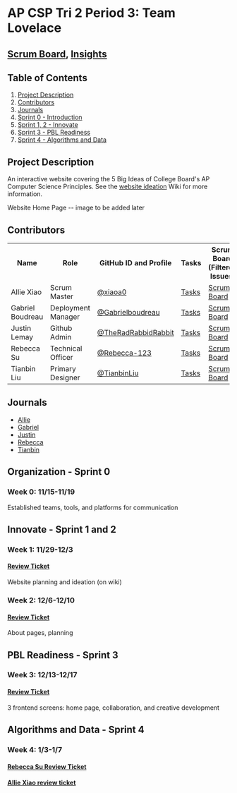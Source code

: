 # AP CSP Tri 2 Period 3: Team Lovelace
## [Scrum Board](https://github.com/TheRadRabbidRabbit/Team-Lovelace/projects/1), [Insights](https://github.com/TheRadRabbidRabbit/Team-Lovelace/graphs/contributors)

## Table of Contents
1. [Project Description](https://github.com/TheRadRabbidRabbit/Team-Lovelace#project-description)
2. [Contributors](https://github.com/TheRadRabbidRabbit/Team-Lovelace#contributors)
3. [Journals](https://github.com/TheRadRabbidRabbit/Team-Lovelace#journals)
4. [Sprint 0 - Introduction](https://github.com/TheRadRabbidRabbit/Team-Lovelace#organization---sprint-0)
5. [Sprint 1, 2 - Innovate](https://github.com/TheRadRabbidRabbit/Team-Lovelace#innovate---sprint-1-and-2)
6. [Sprint 3 - PBL Readiness](https://github.com/TheRadRabbidRabbit/Team-Lovelace#pbl-readiness---sprint-3)
7. [Sprint 4 - Algorithms and Data](https://github.com/TheRadRabbidRabbit/Team-Lovelace#algorithms-and-data---sprint-4)

## Project Description

An interactive website covering the 5 Big Ideas of College Board's AP Computer Science Principles.
See the [website ideation](https://github.com/TheRadRabbidRabbit/Team-Lovelace/wiki/Website-Ideation#purpose) Wiki for more information.

Website Home Page -- image to be added later

## Contributors
<table>
   <tr>
    <th> Name        </th>
    <th> Role       </th>
    <th> GitHub ID and Profile                  </th>
    <th> Tasks                                              </th>
    <th> Scrum Board (Filtered Issues)                          </th>
    <th> <a href="https://github.com/TheRadRabbidRabbit/Team-Lovelace/commits?author=xiaoa0">Commits</a></th>
   </tr>
   <tr>
    <td> Allie Xiao  </td>
    <td> Scrum Master </td>
    <td> <a href="https://github.com/xiaoa0">@xiaoa0</a></td>
    <td> <a href="https://github.com/TheRadRabbidRabbit/Team-Lovelace/issues/assigned/xiaoa0">Tasks</a></td>
    <td> <a href="https://github.com/TheRadRabbidRabbit/Team-Lovelace/projects/1?card_filter_query=assignee%3Axiaoa0">Scrum Board</a></td>
    <td> <a href="https://github.com/TheRadRabbidRabbit/Team-Lovelace/commits?author=Gabrielboudreau">@Commits</a></td>
  </tr>
   <tr>
    <td> Gabriel Boudreau  </td>
    <td> Deployment Manager </td>
    <td> <a href="https://github.com/Gabrielboudreau">@Gabrielboudreau</a></td>
    <td> <a href="https://github.com/TheRadRabbidRabbit/Team-Lovelace/issues/assigned/Gabrielboudreau">Tasks</a></td>
    <td> <a href="https://github.com/TheRadRabbidRabbit/Team-Lovelace/projects/1?card_filter_query=assignee:Gabrielboudreau">Scrum Board</a></td>
    <td> <a href="https://github.com/TheRadRabbidRabbit/Team-Lovelace/commits?author=Gabrielboudreau">Commits</a></td>
  </tr>
  <tr>
    <td> Justin Lemay  </td>
    <td> Github Admin </td>
    <td> <a href="https://github.com/TheRadRabbidRabbit">@TheRadRabbidRabbit</a></td>
    <td> <a href="https://github.com/TheRadRabbidRabbit/Team-Lovelace/issues/assigned/TheRadRabbidRabbit">Tasks</a></td>
    <td> <a href="https://github.com/TheRadRabbidRabbit/Team-Lovelace/projects/1?card_filter_query=assignee:TheRadRabbidRabbit0">Scrum Board</a></td>
    <td> <a href="https://github.com/TheRadRabbidRabbit/Team-Lovelace/commits?author=TheRadRabbidRabbit">Commits</a></td>
  </tr>
  <tr>
    <td> Rebecca Su  </td>
    <td> Technical Officer </td>
    <td> <a href="https://github.com/Rebecca-123">@Rebecca-123</a></td>
    <td> <a href="https://github.com/TheRadRabbidRabbit/Team-Lovelace/issues/assigned/Rebecca-123">Tasks</a></td>
    <td> <a href="https://github.com/TheRadRabbidRabbit/Team-Lovelace/projects/1?card_filter_query=assignee:Rebecca-123">Scrum Board</a></td>
    <td> <a href="https://github.com/TheRadRabbidRabbit/Team-Lovelace/commits?author=Rebecca-123">Commits</a></td>
  </tr>
  <tr>
    <td> Tianbin Liu </td>
    <td> Primary Designer </td>
    <td> <a href="https://github.com/TianbinLiu">@TianbinLiu</a></td>
    <td> <a href="https://github.com/TheRadRabbidRabbit/Team-Lovelace/issues/assigned/TianbinLiu">Tasks</a></td>
    <td> <a href="https://github.com/TheRadRabbidRabbit/Team-Lovelace/projects/1?card_filter_query=assignee:TianbinLiu">Scrum Board</a></td>
    <td> <a href="https://github.com/TheRadRabbidRabbit/Team-Lovelace/commits?author=TianbinLiu">Commits</a></td>
  </tr>
</table>


## Journals
- [Allie](https://docs.google.com/document/d/1nq3-OJlw7ZGxw-4uEVVfOaJVHPAkBP655eeFVQC-eKY/edit?usp=sharing)
- [Gabriel](https://docs.google.com/document/d/14g0EL3t9ETuV1lztLyBrkC-HJE5YgoFDMPx3iTwfzuA/edit?usp=sharing)
- [Justin](https://docs.google.com/document/d/1AHQbhVttdKFzQNvInH9uTS2ny8JK_y53F66dNiTZVQQ/edit?usp=sharing)
- [Rebecca](https://github.com/Rebecca-123/csp_journal)
- [Tianbin](https://docs.google.com/document/d/1JVrCCc76Q3gFnsQgK4DfJZuFwhvPvr10pgzCrD9bI1A/edit?usp=sharing)

## Organization - Sprint 0 
### Week 0: 11/15-11/19
Established teams, tools, and platforms for communication
## Innovate - Sprint 1 and 2
### Week 1: 11/29-12/3
#### [Review Ticket](https://github.com/TheRadRabbidRabbit/Team-Lovelace/issues/11)
Website planning and ideation (on wiki)
### Week 2: 12/6-12/10
#### [Review Ticket](https://github.com/TheRadRabbidRabbit/Team-Lovelace/issues/24)
About pages, planning 
## PBL Readiness - Sprint 3
### Week 3: 12/13-12/17
#### [Review Ticket](https://github.com/TheRadRabbidRabbit/Team-Lovelace/issues/12)
3 frontend screens: home page, collaboration, and creative development
## Algorithms and Data - Sprint 4
### Week 4: 1/3-1/7
#### [Rebecca Su Review Ticket](https://github.com/Rebecca-123/csp_journal/issues/1)
#### [Allie Xiao review ticket](https://github.com/TheRadRabbidRabbit/Team-Lovelace/issues/45)
